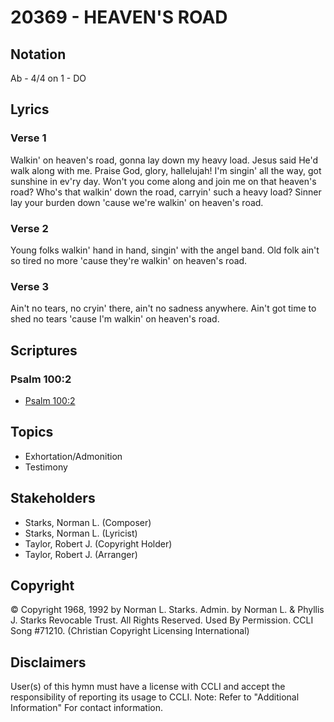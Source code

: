 # 20369 - HEAVEN'S ROAD

## Notation

Ab - 4/4 on 1 - DO

## Lyrics

### Verse 1

Walkin' on heaven's road, gonna lay down my heavy load. Jesus said He'd walk along with me. Praise God, glory, hallelujah! I'm singin' all the way, got sunshine in ev'ry day. Won't you come along and join me on that heaven's road? Who's that walkin' down the road, carryin' such a heavy load? Sinner lay your burden down 'cause we're walkin' on heaven's road.

### Verse 2

Young folks walkin' hand in hand, singin' with the angel band. Old folk ain't so tired no more 'cause they're walkin' on heaven's road.

### Verse 3

Ain't no tears, no cryin' there, ain't no sadness anywhere. Ain't got time to shed no tears 'cause I'm walkin' on heaven's road.


## Scriptures

### Psalm 100:2

- [Psalm 100:2](https://www.biblegateway.com/passage/?search=Psalm%20100%3A2)


## Topics

- Exhortation/Admonition
- Testimony

## Stakeholders

- Starks, Norman L. (Composer)
- Starks, Norman L. (Lyricist)
- Taylor, Robert J. (Copyright Holder)
- Taylor, Robert J. (Arranger)

## Copyright

© Copyright 1968, 1992 by Norman L. Starks. Admin. by Norman L. & Phyllis J. Starks Revocable Trust.  All Rights Reserved. Used By Permission. CCLI Song #71210.
(Christian Copyright Licensing International)

## Disclaimers

User(s) of this hymn must have a license with CCLI and accept the responsibility of reporting its usage to CCLI.
Note: Refer to "Additional Information" For contact information.

